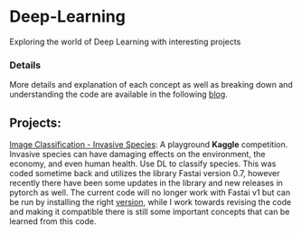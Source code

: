 # Deep-Learning
Exploring the world of Deep Learning with interesting projects


### Details

More details and explanation of each concept as well as breaking down and understanding the code are available in the following [blog](http://datasciencediscovery.com/analytics_street/Deep-Learning.html).

## Projects:

[Image Classification - Invasive Species](http://datasciencediscovery.com/coders_corner/Deep-Learning-image-classification.html): A playground **Kaggle** competition. Invasive species can have damaging effects on the environment, the economy, and even human health. Use DL to classify species. This was coded sometime back and utilizes the library Fastai version 0.7, however recently there have been some updates in the library and new releases in pytorch as well. The current code will no longer work with Fastai v1 but can be run by installing the right [version](https://forums.fast.ai/t/fastai-v0-7-install-issues-thread/24652), while I work towards revising the code and making it compatible there is still some important concepts that can be learned from this code.
